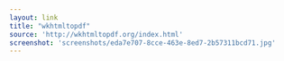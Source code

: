 ```yaml
---
layout: link
title: "wkhtmltopdf"
source: 'http://wkhtmltopdf.org/index.html'
screenshot: 'screenshots/eda7e707-8cce-463e-8ed7-2b57311bcd71.jpg'
---
```


